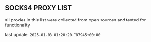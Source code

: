 ## SOCKS4 PROXY LIST

all proxies in this list were collected from open sources and tested for functionality

last update: `2025-01-08 01:20:20.787945+00:00`